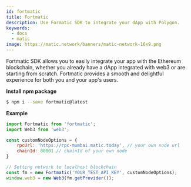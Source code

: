 ```yaml
---
id: fortmatic
title: Fortmatic
description: Use Formatic SDK to integrate your dApp with Polygon.
keywords:
  - docs
  - matic
image: https://matic.network/banners/matic-network-16x9.png 
---
```


Fortmatic SDK allows you to easily integrate your app with the Ethereum blockchain, whether you already have a dApp integrated with web3 or are starting from scratch. Fortmatic provides a smooth and delightful experience for both you and your app's users.

**Install npm package**

```bash
$ npm i --save fortmatic@latest
```

**Example**

```js title="example.js"
import Fortmatic from 'fortmatic';
import Web3 from 'web3';

const customNodeOptions = {
    rpcUrl: 'https://rpc-mumbai.matic.today', // your own node url
    chainId: 80001 // chainId of your own node
}

// Setting network to localhost blockchain
const fm = new Fortmatic('YOUR_TEST_API_KEY', customNodeOptions);
window.web3 = new Web3(fm.getProvider());
```